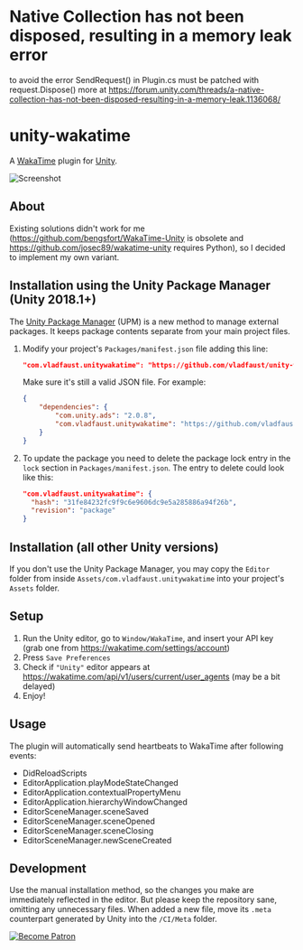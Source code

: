 # Native Collection has not been disposed, resulting in a memory leak error
to avoid the error SendRequest() in Plugin.cs must be patched with request.Dispose()
more at https://forum.unity.com/threads/a-native-collection-has-not-been-disposed-resulting-in-a-memory-leak.1136068/

# unity-wakatime

A [WakaTime](https://wakatime.com) plugin for [Unity](https://unity.com).

![Screenshot](https://user-images.githubusercontent.com/7955682/38732057-79cf45b4-3f25-11e8-958f-07ba5290caba.PNG)

## About

Existing solutions didn't work for me (https://github.com/bengsfort/WakaTime-Unity is obsolete and https://github.com/josec89/wakatime-unity requires Python), so I decided to implement my own variant.

## Installation using the Unity Package Manager (Unity 2018.1+)

The [Unity Package Manager](https://docs.unity3d.com/Packages/com.unity.package-manager-ui@1.8/manual/index.html) (UPM) is a new method to manage external packages. It keeps package contents separate from your main project files.

1. Modify your project's `Packages/manifest.json` file adding this line:

    ```json
    "com.vladfaust.unitywakatime": "https://github.com/vladfaust/unity-wakatime.git#package"
    ```

    Make sure it's still a valid JSON file. For example:

    ```json
    {
        "dependencies": {
            "com.unity.ads": "2.0.8",
            "com.vladfaust.unitywakatime": "https://github.com/vladfaust/unity-wakatime.git#package"
        }
    }
    ```

2. To update the package you need to delete the package lock entry in the `lock` section in `Packages/manifest.json`. The entry to delete could look like this:

    ```json
    "com.vladfaust.unitywakatime": {
      "hash": "31fe84232fc9f9c6e9606dc9e5a285886a94f26b",
      "revision": "package"
    }
    ```

## Installation (all other Unity versions)

If you don't use the Unity Package Manager, you may copy the `Editor` folder from inside `Assets/com.vladfaust.unitywakatime` into your project's `Assets` folder.

## Setup

1. Run the Unity editor, go to `Window/WakaTime`, and insert your API key (grab one from https://wakatime.com/settings/account)
2. Press `Save Preferences`
3. Check if `"Unity"` editor appears at https://wakatime.com/api/v1/users/current/user_agents (may be a bit delayed)
4. Enjoy!

## Usage

The plugin will automatically send heartbeats to WakaTime after following events:

* DidReloadScripts
* EditorApplication.playModeStateChanged
* EditorApplication.contextualPropertyMenu
* EditorApplication.hierarchyWindowChanged
* EditorSceneManager.sceneSaved
* EditorSceneManager.sceneOpened
* EditorSceneManager.sceneClosing
* EditorSceneManager.newSceneCreated

## Development

Use the manual installation method, so the changes you make are immediately reflected in the editor.
But please keep the repository sane, omitting any unnecessary files.
When added a new file, move its `.meta` counterpart generated by Unity into the `/CI/Meta` folder.

[![Become Patron](https://vladfaust.com/img/patreon-small.svg)](https://www.patreon.com/vladfaust)
